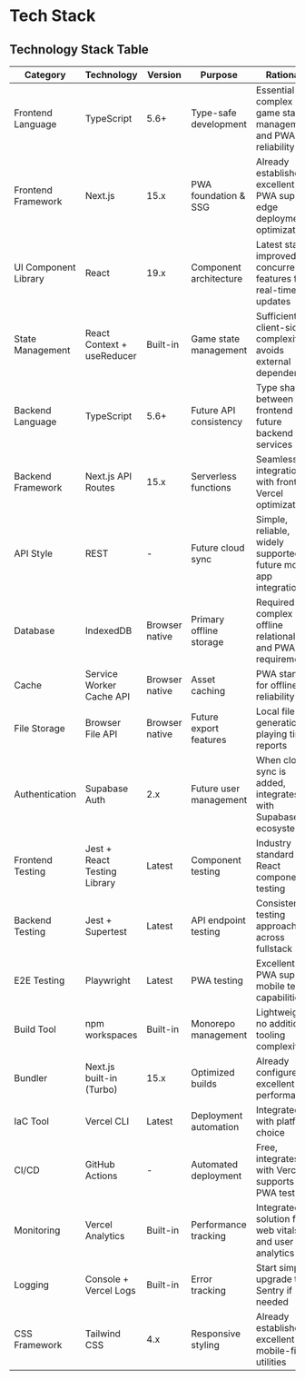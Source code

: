 # Tech Stack

## Technology Stack Table

| Category | Technology | Version | Purpose | Rationale |
|----------|------------|---------|---------|-----------|
| Frontend Language | TypeScript | 5.6+ | Type-safe development | Essential for complex game state management and PWA reliability |
| Frontend Framework | Next.js | 15.x | PWA foundation & SSG | Already established, excellent PWA support, edge deployment optimization |
| UI Component Library | React | 19.x | Component architecture | Latest stable, improved concurrent features for real-time updates |
| State Management | React Context + useReducer | Built-in | Game state management | Sufficient for client-side complexity, avoids external dependencies |
| Backend Language | TypeScript | 5.6+ | Future API consistency | Type sharing between frontend and future backend services |
| Backend Framework | Next.js API Routes | 15.x | Serverless functions | Seamless integration with frontend, Vercel optimization |
| API Style | REST | - | Future cloud sync | Simple, reliable, widely supported for future mobile app integration |
| Database | IndexedDB | Browser native | Primary offline storage | Required for complex offline relational data and PWA requirements |
| Cache | Service Worker Cache API | Browser native | Asset caching | PWA standard for offline reliability |
| File Storage | Browser File API | Browser native | Future export features | Local file generation for playing time reports |
| Authentication | Supabase Auth | 2.x | Future user management | When cloud sync is added, integrates with Supabase ecosystem |
| Frontend Testing | Jest + React Testing Library | Latest | Component testing | Industry standard for React component testing |
| Backend Testing | Jest + Supertest | Latest | API endpoint testing | Consistent testing approach across fullstack |
| E2E Testing | Playwright | Latest | PWA testing | Excellent PWA support, mobile testing capabilities |
| Build Tool | npm workspaces | Built-in | Monorepo management | Lightweight, no additional tooling complexity |
| Bundler | Next.js built-in (Turbo) | 15.x | Optimized builds | Already configured, excellent performance |
| IaC Tool | Vercel CLI | Latest | Deployment automation | Integrated with platform choice |
| CI/CD | GitHub Actions | - | Automated deployment | Free, integrates with Vercel, supports PWA testing |
| Monitoring | Vercel Analytics | Built-in | Performance tracking | Integrated solution for web vitals and user analytics |
| Logging | Console + Vercel Logs | Built-in | Error tracking | Start simple, upgrade to Sentry if needed |
| CSS Framework | Tailwind CSS | 4.x | Responsive styling | Already established, excellent mobile-first utilities |
